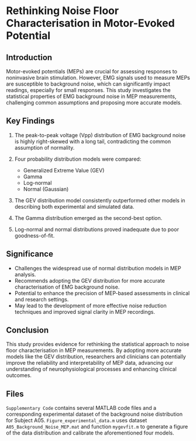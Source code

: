 # Rethinking Noise Floor Characterisation in Motor-Evoked Potential

## Introduction

Motor-evoked potentials (MEPs) are crucial for assessing responses to noninvasive brain stimulation. However, EMG signals used to measure MEPs are susceptible to background noise, which can significantly impact readings, especially for small responses. This study investigates the statistical properties of EMG background noise in MEP measurements, challenging common assumptions and proposing more accurate models.

## Key Findings

1. The peak-to-peak voltage (Vpp) distribution of EMG background noise is highly right-skewed with a long tail, contradicting the common assumption of normality.

2. Four probability distribution models were compared:
   - Generalized Extreme Value (GEV)
   - Gamma
   - Log-normal
   - Normal (Gaussian)

3. The GEV distribution model consistently outperformed other models in describing both experimental and simulated data.

4. The Gamma distribution emerged as the second-best option.

5. Log-normal and normal distributions proved inadequate due to poor goodness-of-fit.

## Significance

- Challenges the widespread use of normal distribution models in MEP analysis.
- Recommends adopting the GEV distribution for more accurate characterisation of EMG background noise.
- Potential to enhance the precision of MEP-based assessments in clinical and research settings.
- May lead to the development of more effective noise reduction techniques and improved signal clarity in MEP recordings.

## Conclusion

This study provides evidence for rethinking the statistical approach to noise floor characterisation in MEP measurements. By adopting more accurate models like the GEV distribution, researchers and clinicians can potentially improve the reliability and interpretability of MEP data, advancing our understanding of neurophysiological processes and enhancing clinical outcomes.

## Files
`Supplementary Code` contains several MATLAB code files and a corresponding experimental dataset of the background noise distribution for Subject A05. `Figure_experimental_data.m` uses dataset `A05_Background_Noise_MEP.mat` and function `mygevfit.m` to generate a figure of the data distribution and calibrate the aforementioned four models.
